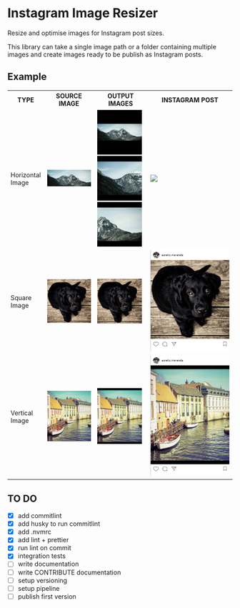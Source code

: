# Instagram Image Resizer

Resize and optimise images for Instagram post sizes.

This library can take a single image path or a folder containing multiple images and create images ready to be publish as Instagram posts.

## Example

<table>
  <tr>
    <th>TYPE</th>
    <th>SOURCE IMAGE</th>
    <th>OUTPUT IMAGES</th>
    <th>INSTAGRAM POST</th>
  </tr>
  <tr>
    <td>Horizontal<br/>Image</td>
    <td>
      <img src="./test/files/src/horizontal3.jpeg" width="100" />
    </td>
    <td>
      <img src="./test/files/expected/horizontal3-1.jpg" width="100" /><br />
      <img src="./test/files/expected/horizontal3-2.jpg" width="100" /><br />
      <img src="./test/files/expected/horizontal3-3.jpg" width="100" />
    </td>
    <td>
      <img src="./docs/horizontal-preview.gif" width="200" />
    </td>
  </tr>
  <tr>
    <td>Square<br/>Image</td>
    <td>
      <img src="./test/files/src/square.jpeg" width="100" />
    </td>
    <td>
      <img src="./test/files/expected/square-1.jpg" width="100" />
    </td>
    <td>
      <img src="./docs/square-preview.png" width="200" />
    </td>
  </tr>
  <tr>
    <td>Vertical<br/>Image</td>
    <td>
      <img src="./test/files/src/vertical1.jpeg" width="100" />
    </td>
    <td>
      <img src="./test/files/expected/vertical1-1.jpg" width="100" />
    </td>
    <td>
      <img src="./docs/vertical-preview.png" width="200" />
    </td>
  </tr>
</table>

## TO DO

- [x] add commitlint
- [x] add husky to run commitlint
- [x] add .nvmrc
- [x] add lint + prettier
- [x] run lint on commit
- [x] integration tests
- [ ] write documentation
- [ ] write CONTRIBUTE documentation
- [ ] setup versioning
- [ ] setup pipeline
- [ ] publish first version